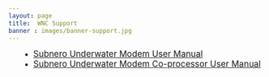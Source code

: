 ```yaml
---
layout: page
title:  WNC Support
banner : images/banner-support.jpg
---
```


<div class="full">
<div class="row">
<div style="padding-left: 5%">
	<div class="brochure-container">
		<ul>
			<li>
				<a  href="{{site.baseurl}}/brochures/modem-manual.pdf" style="font-size: 1.2em;" target="_blank"> Subnero Underwater Modem User Manual</a>
			</li>
			<li>
				<a  href="{{site.baseurl}}/brochures/co-proc-manual.pdf" style="font-size: 1.2em;" target="_blank">Subnero Underwater Modem Co-processor User Manual</a>
			</li>
		</ul>
	</div>
	<div class="spacing"></div>
</div>
</div>
</div>
